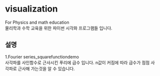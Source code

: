 # visualization
For Physics and math education\
물리학과 수학 교육을 위한 파이썬 시각화 프로그램들 입니다.
## 설명
1.Fourier series_squarefunctiondemo \
사각파를 사인함수로 근사시킨 푸리에 급수 입니다. n값이 커짐에 따라 급수가 점점 사각파로 근사해 가는것을 알 수 있습니다.
